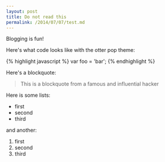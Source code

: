 ```yaml
---
layout: post
title: Do not read this
permalink: /2014/07/07/test.md
---
```


Blogging is fun!

Here's what code looks like with the otter pop theme:

{% highlight javascript %}
var foo = 'bar';
{% endhighlight %}

Here's a blockquote:

> This is a blockquote from a famous and influential hacker

Here is some lists:

- first
- second
- third

and another:

1. first
2. second
3. third
